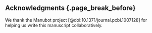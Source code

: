 ## Acknowledgments {.page_break_before}

We thank the Manubot project [@doi:10.1371/journal.pcbi.1007128] for helping us write this manuscript collaboratively.
